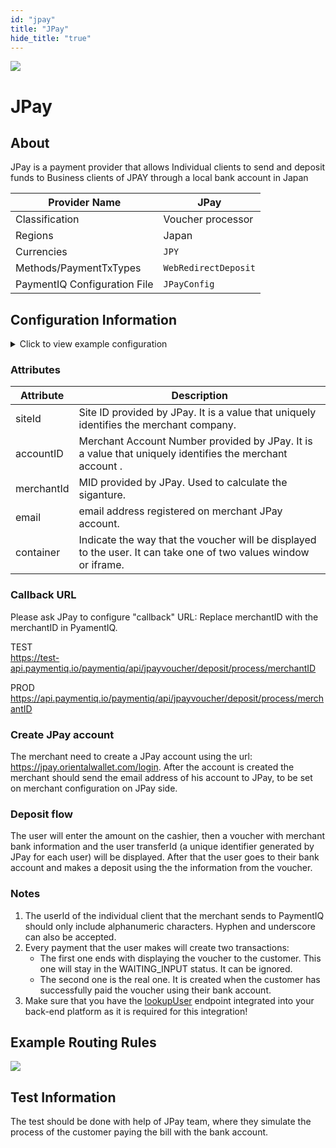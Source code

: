 ```yaml
--- 
id: "jpay" 
title: "JPay"
hide_title: "true"
---
```

 
![](/img/providers/logos/jpay.png)

# JPay

## About
JPay is a payment provider that allows Individual clients to send and deposit funds to Business clients of JPAY through a local bank account in Japan


| Provider Name                | JPay                 |
|------------------------------|----------------------|
| Classification               | Voucher processor    |
| Regions                      | Japan                |
| Currencies                   | `JPY`                |
| Methods/PaymentTxTypes       | `WebRedirectDeposit` |
| PaymentIQ Configuration File | `JPayConfig`         |

## Configuration Information

<details>
<summary>Click to view example configuration</summary>
<br/>

```xml
<com.devcode.paymentiq.integration.jpay.JPayConfig>
  <enabled>true</enabled>
  <testMode>true</testMode>
  <container>iframe</container>
  <accounts>
    <entry>
      <string>default</string>
      <account>
        <siteId>???</siteId>
        <accountID>???</accountID>
        <merchantId>???</merchantId><!-- used only for Signature calculation  -->
        <email>???</email><!-- used only for Signature calculation  -->
        <supportedCurrencies>JPY</supportedCurrencies>
      </account>
    </entry>
  </accounts>
</com.devcode.paymentiq.integration.jpay.JPayConfig>

```
</details>

### Attributes
| Attribute  | Description                                                                                                      |
|------------|------------------------------------------------------------------------------------------------------------------|
| siteId     | Site ID provided by JPay. It is a value that uniquely identifies the merchant company.                           |
| accountID  | Merchant Account Number provided by JPay. It is a value that uniquely identifies the merchant account .          |
| merchantId | MID provided by JPay. Used to calculate the siganture.                                                           |
| email      | email address registered on merchant JPay account.                                                               |
| container  | Indicate the way that the voucher will be displayed to the user. It can take one of two values window or iframe. |

### Callback URL
Please ask JPay to configure "callback" URL:
Replace merchantID with the merchantID in PyamentIQ.

TEST<br/>
https://test-api.paymentiq.io/paymentiq/api/jpayvoucher/deposit/process/merchantID

PROD<br/>
https://api.paymentiq.io/paymentiq/api/jpayvoucher/deposit/process/merchantID

### Create JPay account 
The merchant need to create a JPay account using the url: https://jpay.orientalwallet.com/login. After the account is created the merchant should send the email address of his account to JPay, to be set on merchant configuration on JPay side. 

### Deposit flow
The user will enter the amount on the cashier, then a voucher with merchant bank information and the user transferId (a unique identifier generated by JPay for each user) will be displayed. After that the user goes to their bank account and makes a deposit using the the information from the voucher.

### Notes
1. The userId of the individual client that the merchant sends to PaymentIQ should only include alphanumeric characters. Hyphen and underscore can also be accepted.
2. Every payment that the user makes will create two transactions:
    - The first one ends with displaying the voucher to the customer. This one will stay in the WAITING_INPUT status. It can be ignored.
    - The second one is the real one. It is created when the customer has successfully paid the voucher using their bank account.
3. Make sure that you have the [lookupUser](/docs/apis_and_integration/integration_api/lookupuser) endpoint integrated into your back-end platform as it is required for this integration!

## Example Routing Rules
![](/img/providers/routing/jpay.png)

## Test Information

The test should be done with help of JPay team, where they simulate the process of the customer paying the bill with the bank account.


